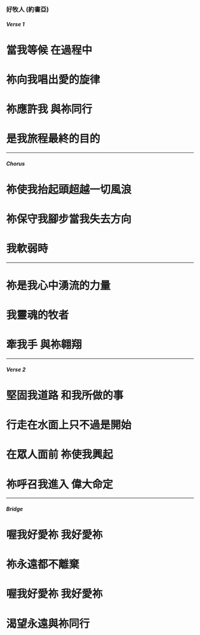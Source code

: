 ### 好牧人 (約書亞)
##### Verse 1
# 當我等候 在過程中
# 祢向我唱出愛的旋律
# 祢應許我 與祢同行
# 是我旅程最終的目的

--- 

##### Chorus
# 祢使我抬起頭超越一切風浪
# 祢保守我腳步當我失去方向
# 我軟弱時

---

# 祢是我心中湧流的力量
# 我靈魂的牧者
# 牽我手 與祢翱翔

--- 

##### Verse 2
# 堅固我道路 和我所做的事
# 行走在水面上只不過是開始
# 在眾人面前 祢使我興起
# 祢呼召我進入 偉大命定

--- 

##### Bridge
# 喔我好愛祢 我好愛祢
# 祢永遠都不離棄
# 喔我好愛祢 我好愛祢
# 渴望永遠與祢同行